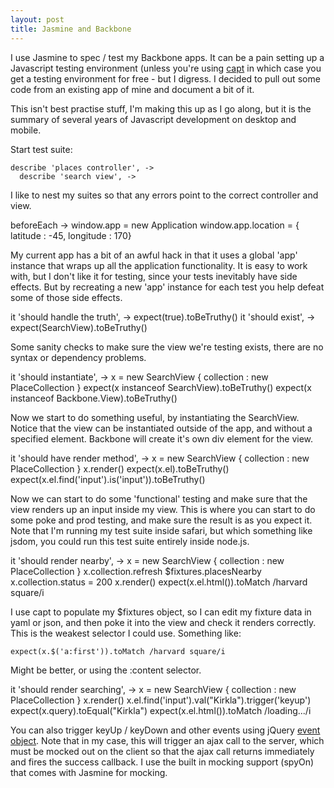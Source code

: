 ```yaml
---
layout: post
title: Jasmine and Backbone
---
```


I use Jasmine to spec / test my Backbone apps. It can be a pain setting up a Javascript testing environment (unless you're using [capt](/capt/) in which case you get a testing environment for free - but I digress. I decided to pull out some code from an existing app of mine and document a bit of it.

This isn't best practise stuff, I'm making this up as I go along, but it is the summary of several years of Javascript development on desktop and mobile.

Start test suite:

    describe 'places controller', ->
      describe 'search view', ->

I like to nest my suites so that any errors point to the correct controller and view.

  beforeEach ->
    window.app = new Application
    window.app.location = { latitude : -45, longitude : 170}

My current app has a bit of an awful hack in that it uses a global 'app' instance that wraps up all the application functionality. It is easy to work with, but I don't like it for testing, since your tests inevitably have side effects. But by recreating a new 'app' instance for each test you help defeat some of those side effects.

  it 'should handle the truth', ->
    expect(true).toBeTruthy()
  it 'should exist', ->
    expect(SearchView).toBeTruthy()
    
Some sanity checks to make sure the view we're testing exists, there are no syntax or dependency problems.

  it 'should instantiate', ->
    x = new SearchView { collection : new PlaceCollection }
    expect(x instanceof SearchView).toBeTruthy()
    expect(x instanceof Backbone.View).toBeTruthy()

Now we start to do something useful, by instantiating the SearchView. Notice that the view can be instantiated outside of the app, and without a specified element. Backbone will create it's own div element for the view.

  it 'should have render method', ->
    x = new SearchView { collection : new PlaceCollection }
    x.render()
    expect(x.el).toBeTruthy()
    expect(x.el.find('input').is('input')).toBeTruthy()

Now we can start to do some 'functional' testing and make sure that the view renders up an input inside my view. This is where you can start to do some poke and prod testing, and make sure the result is as you expect it. Note that I'm running my test suite inside safari, but which something like jsdom, you could run this test suite entirely inside node.js.

  it 'should render nearby', ->
    x = new SearchView { collection : new PlaceCollection }
    x.collection.refresh $fixtures.placesNearby
    x.collection.status = 200
    x.render()
    expect(x.el.html()).toMatch /harvard square/i

I use capt to populate my $fixtures object, so I can edit my fixture data in yaml or json, and then poke it into the view and check it renders correctly. This is the weakest selector I could use. Something like:

    expect(x.$('a:first')).toMatch /harvard square/i

Might be better, or using the :content selector.

  it 'should render searching', ->
    x = new SearchView { collection : new PlaceCollection }
    x.render()
    x.el.find('input').val("Kirkla").trigger('keyup')
    expect(x.query).toEqual("Kirkla")
    expect(x.el.html()).toMatch /loading.../i
    
You can also trigger keyUp / keyDown and other events using jQuery [event object](http://api.jquery.com/category/events/event-object/). Note that in my case, this will trigger an ajax call to the server, which must be mocked out on the client so that the ajax call returns immediately and fires the success callback. I use the built in mocking support (spyOn) that comes with Jasmine for mocking.
